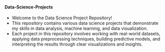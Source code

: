 #### Data-Science-Projects
- Welcome to the Data Science Project Repository! 
- This repository contains various data science projects that demonstrate my skills in data analysis, machine learning, and data visualization.
- Each project in this repository involves working with real-world datasets, applying data preprocessing techniques, building predictive models, and interpreting the 
  results through clear visualizations and insights.
    
